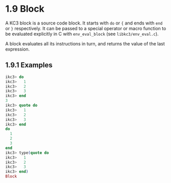# 1.9 Block

A KC3 block is a source code block. It starts with `do` or `{` and
ends with `end` or `}` respectively.
It can be passed to a special operator or macro function to
be evaluated explicitly in C with `env_eval_block` (see
`libkc3/env_eval.c`).

A block evaluates all its instructions in turn, and returns the value
of the last expression.

## 1.9.1 Examples

```elixir
ikc3> do
ikc3>   1
ikc3>   2
ikc3>   3
ikc3> end
3
ikc3> quote do
ikc3>   1
ikc3>   2
ikc3>   3
ikc3> end
do
  1
  2
  3
end
ikc3> type(quote do
ikc3>   1
ikc3>   2
ikc3>   3
ikc3> end)
Block
```

